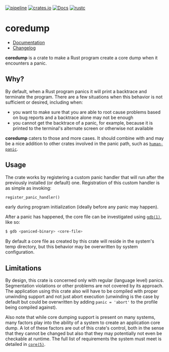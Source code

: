 [![pipeline](https://gitlab.com/d-e-s-o/coredump/badges/master/pipeline.svg)](https://gitlab.com/d-e-s-o/coredump/commits/master)
[![crates.io](https://img.shields.io/crates/v/coredump.svg)](https://crates.io/crates/coredump)
[![Docs](https://docs.rs/coredump/badge.svg)](https://docs.rs/coredump)
[![rustc](https://img.shields.io/badge/rustc-1.34+-blue.svg)](https://blog.rust-lang.org/2019/04/11/Rust-1.34.0.html)

coredump
========

- [Documentation][docs-rs]
- [Changelog](CHANGELOG.md)

**coredump** is a crate to make a Rust program create a core dump when
it encounters a panic.


Why?
----

By default, when a Rust program panics it will print a backtrace and
terminate the program. There are a few situations when this behavior is
not sufficient or desired, including when:

- you want to make sure that you are able to root cause problems based
  on bug reports and a backtrace alone may not be enough
- you cannot get the backtrace of a panic, for example, because it is
  printed to the terminal's alternate screen or otherwise not available

**coredump** caters to those and more cases. It should combine with and
may be a nice addition to other crates involved in the panic path, such
as [`human-panic`][human-panic].


Usage
-----

The crate works by registering a custom panic handler that will run
after the previously installed (or default) one. Registration of this
custom handler is as simple as invoking:
```rust
register_panic_handler()
```
early during program initialization (ideally before any panic may
happen).

After a panic has happened, the core file can be investigated using
[`gdb(1)`][man-1-gdb], like so:
```bash
$ gdb <paniced-binary> <core-file>
```

By default a core file as created by this crate will reside in the
system's temp directory, but this behavior may be overwritten by system
configuration.


Limitations
-----------

By design, this crate is concerned only with regular (language level)
panics. Segmentation violations or other problems are not covered by its
approach. The application using this crate also will have to be compiled
with proper unwinding support and not just abort execution (unwinding is
the case by default but could be overwritten by adding `panic = 'abort'`
to the profile being compiled against).

Also note that while core dumping support is present on many systems,
many factors play into the ability of a system to create an application
core dump. A lot of these factors are out of this crate's control, both
in the sense that they cannot be changed but also that they may
potentially not even be checkable at runtime. The full list of
requirements the system must meet is detailed in
[`core(5)`][man-5-core].


[docs-rs]: https://docs.rs/crate/coredump
[human-panic]: https://crates.io/crates/human-panic
[man-1-gdb]: http://man7.org/linux/man-pages/man1/gdb.1.html
[man-5-core]: http://man7.org/linux/man-pages/man5/core.5.html
